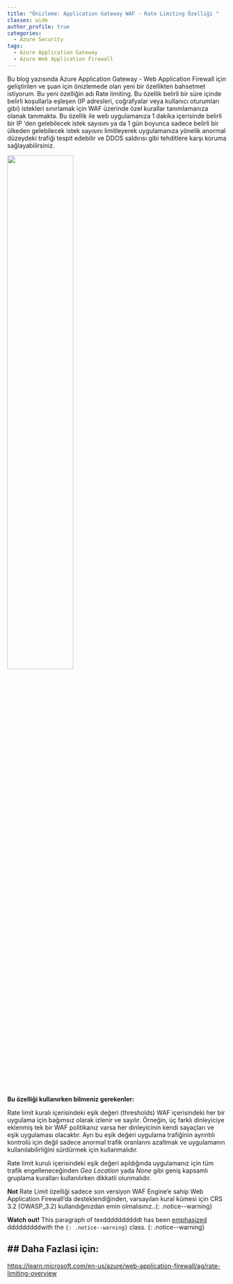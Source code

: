 ```yaml
---
title: "Önizleme: Application Gateway WAF - Rate Limiting Özelliği "
classes: wide
author_profile: true
categories:
  - Azure Security
tags:
  - Azure Application Gateway
  - Azure Web Application Firewall
---
```


Bu blog yazısında Azure Application Gateway - Web Application Firewall için geliştirilen ve şuan için önizlemede olan yeni bir özellikten bahsetmet istiyorum. Bu yeni özelliğin adı Rate limiting. Bu özellik  belirli bir süre içinde belirli koşullarla eşleşen (IP adresleri, coğrafyalar veya kullanıcı oturumları gibi) istekleri sınırlamak için WAF  üzerinde özel kurallar tanımlamanıza olanak tanımakta. Bu özellik ile web uygulamanıza 1 dakika içerisinde belirli bir IP ‘den gelebilecek istek sayısını ya da 1 gün boyunca sadece belirli bir ülkeden gelebilecek istek sayısını limitleyerek uygulamanıza yönelik anormal düzeydeki trafiği tespit edebilir ve DDOS saldırısı gibi tehditlere karşı koruma sağlayabilirsiniz.

<img src="https://github.com/martin3mre/martin3mre/blob/main/assets/images/Rate-Limiting-Feature.png?raw=true" width="55%" height="55%" />

**Bu özelliği kullanırken bilmeniz gerekenler:**

Rate limit kuralı içerisindeki eşik değeri (thresholds) WAF içerisindeki her bir uygulama için bağımsız olarak izlenir ve sayılır. Örneğin, üç farklı dinleyiciye eklenmiş tek bir WAF politikanız varsa her dinleyicinin kendi sayaçları ve eşik uygulaması olacaktır. Ayrı bu eşik değeri uygulama trafiğinin ayrıntılı kontrolü için değil sadece anormal trafik oranlarını azaltmak ve uygulamanın kullanılabilirliğini sürdürmek için kullanmalıdır.

Rate limit kurulı içerisindeki eşik değeri aşıldığında uygulamanız için tüm trafik engelleneceğinden  *Geo Location* yada *None* gibi geniş kapsamlı gruplama kuralları kullanılırken dikkatli olunmalıdır.

**Not** Rate Limit özelliği sadece son versiyon WAF Engine’e sahip Web Application Firewall’da desteklendiğinden, varsayılan kural kümesi için CRS 3.2 (OWASP_3.2) kullandığınızdan emin olmalısınız..{: .notice--warning}

**Watch out!** This paragraph of texddddddddddt has been [emphasized](#) dddddddddwith the `{: .notice--warning}` class.
{: .notice--warning}


## ## Daha Fazlasi için:

https://learn.microsoft.com/en-us/azure/web-application-firewall/ag/rate-limiting-overview



 
